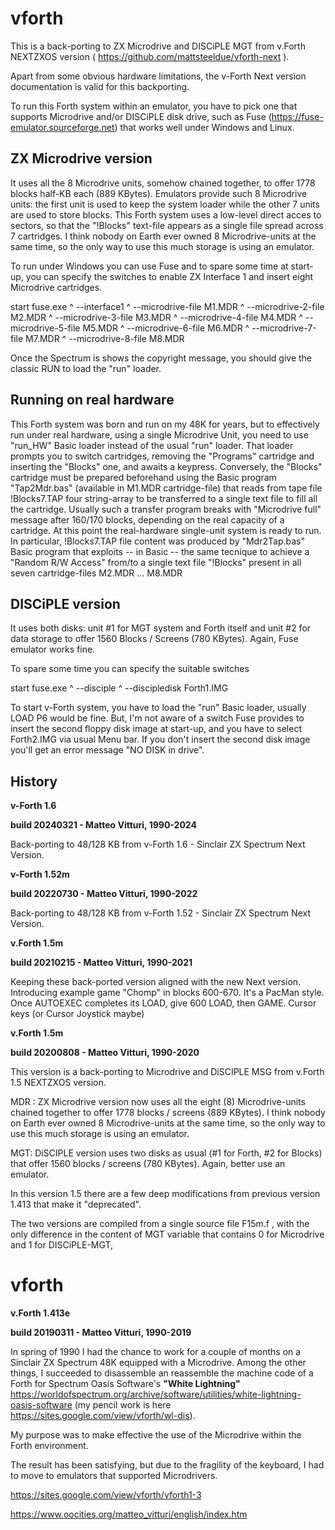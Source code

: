 # vforth

This is a back-porting to ZX Microdrive and DISCiPLE MGT from v.Forth NEXTZXOS version ( https://github.com/mattsteeldue/vforth-next ).

Apart from some obvious hardware limitations, the v-Forth Next version documentation is valid for this backporting.

To run this Forth system within an emulator, you have to pick one that supports Microdrive and/or DISCiPLE disk drive, such as Fuse (https://fuse-emulator.sourceforge.net) that works well under Windows and Linux.


ZX Microdrive version  
---------------------
It uses all the 8 Microdrive units, somehow chained together, to offer 1778 blocks half-KB each (889 KBytes). 
Emulators provide such 8 Microdrive units: the first unit is used to keep the system loader while the other 7 units are used to store blocks.
This Forth system uses a low-level direct acces to sectors, so that the "!Blocks" text-file appears as a single file spread across 7 cartridges.
I think nobody on Earth ever owned 8 Microdrive-units at the same time, so the only way to use this much storage is using an emulator.

To run under Windows you can use  Fuse  and to spare some time at start-up, you can specify the switches to enable ZX Interface 1 and insert eight Microdrive cartridges.

start fuse.exe ^
    --interface1 ^
    --microdrive-file M1.MDR   ^
    --microdrive-2-file M2.MDR ^
    --microdrive-3-file M3.MDR ^
    --microdrive-4-file M4.MDR ^
    --microdrive-5-file M5.MDR ^
    --microdrive-6-file M6.MDR ^
    --microdrive-7-file M7.MDR ^
    --microdrive-8-file M8.MDR 

Once the Spectrum is shows the copyright message, you should give the classic  RUN  to load the "run" loader.


Running on real hardware
------------------------
This Forth system was born and run on my  48K  for years, but to effectively run under real hardware, using a single Microdrive Unit, you need to use "run_HW" Basic loader instead of the usual "run" loader. That loader prompts you to switch cartridges, removing the "Programs" cartridge and inserting the "Blocks" one, and awaits a keypress.
Conversely, the "Blocks" cartridge must be prepared beforehand using the Basic program "Tap2Mdr.bas" (available in M1.MDR cartridge-file) that reads from tape file !Blocks7.TAP  four string-array to be transferred to a single text file to fill all the cartridge. Usually such a transfer program breaks with "Microdrive full" message after 160/170 blocks, depending on the real capacity of a cartridge. At this point the real-hardware single-unit system is ready to run.
In particular, !Blocks7.TAP file content was produced by "Mdr2Tap.bas" Basic program that exploits -- in Basic -- the same tecnique to achieve a  "Random R/W Access" from/to a single text file  "!Blocks"  present in all seven cartridge-files  M2.MDR ... M8.MDR



DISCiPLE version 
----------------
It uses both disks: unit #1 for MGT system and Forth itself and unit #2 for data storage to offer 1560 Blocks / Screens (780 KBytes). 
Again, Fuse emulator works fine.

To spare some time you can specify the suitable switches

start fuse.exe ^
    --disciple ^
    --discipledisk Forth1.IMG 

To start v-Forth system, you have to load the "run" Basic loader, usually  LOAD P6  would be fine.
But, I'm not aware of a switch Fuse provides to insert the second floppy disk image at start-up, and you have to select Forth2.IMG via usual Menu bar.
If you don't insert the second disk image you'll get an error message "NO DISK in drive".



History
-------

__v-Forth 1.6__ 

__build 20240321 - Matteo Vitturi, 1990-2024__

Back-porting to 48/128 KB from v-Forth 1.6 - Sinclair ZX Spectrum Next Version.

__v-Forth 1.52m__ 

__build 20220730 - Matteo Vitturi, 1990-2022__

Back-porting to 48/128 KB from v-Forth 1.52 - Sinclair ZX Spectrum Next Version.



__v.Forth 1.5m__ 

__build 20210215 - Matteo Vitturi, 1990-2021__

Keeping these back-ported version aligned with the new Next version.
Introducing example game "Chomp" in blocks 600-670. It's a PacMan style.
Once AUTOEXEC completes its LOAD, give 600 LOAD, then GAME.
Cursor keys (or Cursor Joystick maybe)



__v.Forth 1.5m__ 

__build 20200808 - Matteo Vitturi, 1990-2020__

This version is a back-porting to Microdrive and DiSCIPLE MSG from v.Forth 1.5 NEXTZXOS version.

MDR : ZX Microdrive version now uses all the eight (8) Microdrive-units chained together to offer 1778 blocks / screens (889 KBytes). I think nobody on Earth ever owned 8 Microdrive-units at the same time, so the only way to use this much storage is using an emulator.

MGT: DiSCIPLE version uses two disks as usual  (#1 for Forth, #2 for Blocks) that offer 1560 blocks / screens (780 KBytes). Again, better use an emulator.

In this version 1.5 there are a few deep modifications from previous version 1.413 that make it "deprecated".

The two versions are compiled from a single source file F15m.f , with the only difference in the content of MGT  variable  that contains  0 for  Microdrive and 1 for DISCiPLE-MGT, 



# vforth
__v.Forth 1.413e__ 

__build 20190311 - Matteo Vitturi, 1990-2019__

In spring of 1990 I had the chance to work for a couple of months on a Sinclair ZX Spectrum 48K equipped with a Microdrive. 
Among the other things, I succeeded to disassemble an reassemble the machine code of a Forth for Spectrum 
Oasis Software's __"White Lightning"__ https://worldofspectrum.org/archive/software/utilities/white-lightning-oasis-software (my pencil work is here https://sites.google.com/view/vforth/wl-dis).

My purpose was to make effective the use of the Microdrive within the Forth environment. 

The result has been satisfying, but due to the fragility of the keyboard, I had to move to emulators that supported Microdrivers.

https://sites.google.com/view/vforth/vforth1-3

https://www.oocities.org/matteo_vitturi/english/index.htm

